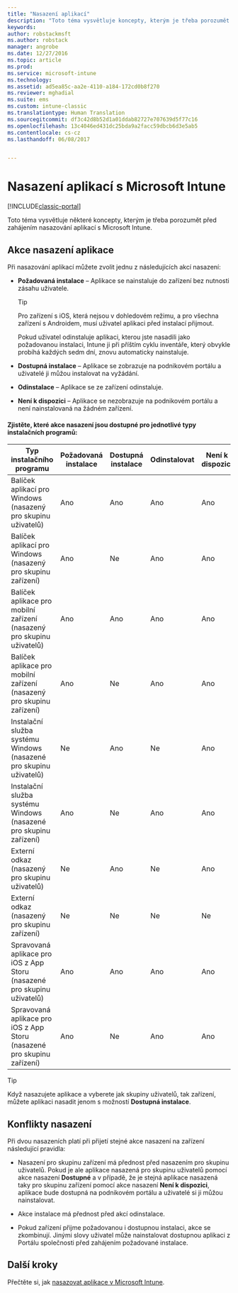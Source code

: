 ```yaml
---
title: "Nasazení aplikací"
description: "Toto téma vysvětluje koncepty, kterým je třeba porozumět před zahájením nasazování aplikací s Intune."
keywords: 
author: robstackmsft
ms.author: robstack
manager: angrobe
ms.date: 12/27/2016
ms.topic: article
ms.prod: 
ms.service: microsoft-intune
ms.technology: 
ms.assetid: ad5ea85c-aa2e-4110-a184-172cd0b8f270
ms.reviewer: mghadial
ms.suite: ems
ms.custom: intune-classic
ms.translationtype: Human Translation
ms.sourcegitcommit: df3c42d8b52d1a01ddab82727e707639d5f77c16
ms.openlocfilehash: 13c4046ed431dc25bda9a2facc59dbcb6d3e5ab5
ms.contentlocale: cs-cz
ms.lasthandoff: 06/08/2017


---
```


# <a name="deploy-apps-with-microsoft-intune"></a>Nasazení aplikací s Microsoft Intune

[!INCLUDE[classic-portal](../includes/classic-portal.md)]

Toto téma vysvětluje některé koncepty, kterým je třeba porozumět před zahájením nasazování aplikací s Microsoft Intune.


## <a name="app-deployment-actions"></a>Akce nasazení aplikace
Při nasazování aplikací můžete zvolit jednu z následujících akcí nasazení:

-   **Požadovaná instalace** – Aplikace se nainstaluje do zařízení bez nutnosti zásahu uživatele.

    > [!TIP]
    > Pro zařízení s iOS, která nejsou v dohledovém režimu, a pro všechna zařízení s Androidem, musí uživatel aplikaci před instalací přijmout.
    >
    >  Pokud uživatel odinstaluje aplikaci, kterou jste nasadili jako požadovanou instalaci, Intune ji při příštím cyklu inventáře, který obvykle probíhá každých sedm dní, znovu automaticky nainstaluje.

-   **Dostupná instalace** – Aplikace se zobrazuje na podnikovém portálu a uživatelé ji můžou instalovat na vyžádání.

-   **Odinstalace** – Aplikace se ze zařízení odinstaluje.

-   **Není k dispozici** – Aplikace se nezobrazuje na podnikovém portálu a není nainstalovaná na žádném zařízení.

#### <a name="understand-which-deployment-actions-are-available-for-each-installer-type"></a>Zjistěte, které akce nasazení jsou dostupné pro jednotlivé typy instalačních programů:

|Typ instalačního programu|Požadovaná instalace|Dostupná instalace|Odinstalovat|Není k dispozici|
|------------------|--------------------|---------------------|-------------|------------------|
|Balíček aplikací pro Windows (nasazený pro skupinu uživatelů)|Ano|Ano|Ano|Ano|
|Balíček aplikací pro Windows (nasazený pro skupinu zařízení)|Ano|Ne|Ano|Ano|
|Balíček aplikace pro mobilní zařízení (nasazený pro skupinu uživatelů)|Ano|Ano|Ano|Ano|
|Balíček aplikace pro mobilní zařízení (nasazený pro skupinu zařízení)|Ano|Ne|Ano|Ano|
|Instalační služba systému Windows (nasazené pro skupinu uživatelů)|Ne|Ano|Ne|Ano|
|Instalační služba systému Windows (nasazené pro skupinu zařízení)|Ano|Ne|Ano|Ano|
|Externí odkaz (nasazený pro skupinu uživatelů)|Ne|Ano|Ne|Ano|
|Externí odkaz (nasazený pro skupinu zařízení)|Ne|Ne|Ne|Ne|
|Spravovaná aplikace pro iOS z App Storu (nasazené pro skupinu uživatelů)|Ano|Ano|Ano|Ano|
|Spravovaná aplikace pro iOS z App Storu (nasazené pro skupinu zařízení)|Ano|Ne|Ano|Ano|
> [!TIP]
> Když nasazujete aplikace a vyberete jak skupiny uživatelů, tak zařízení, můžete aplikaci nasadit jenom s možností **Dostupná instalace**.

## <a name="deployment-conflicts"></a>Konflikty nasazení
Při dvou nasazeních platí při přijetí stejné akce nasazení na zařízení následující pravidla:

-   Nasazení pro skupinu zařízení má přednost před nasazením pro skupinu uživatelů. Pokud je ale aplikace nasazená pro skupinu uživatelů pomocí akce nasazení **Dostupné** a v případě, že je stejná aplikace nasazená taky pro skupinu zařízení pomocí akce nasazení **Není k dispozici**, aplikace bude dostupná na podnikovém portálu a uživatelé si ji můžou nainstalovat.

-   Akce instalace má přednost před akcí odinstalace.

-   Pokud zařízení přijme požadovanou i dostupnou instalaci, akce se zkombinují. Jinými slovy uživatel může nainstalovat dostupnou aplikaci z Portálu společnosti před zahájením požadované instalace.


## <a name="next-steps"></a>Další kroky

Přečtěte si, jak [nasazovat aplikace v Microsoft Intune](deploy-apps-in-microsoft-intune.md).

